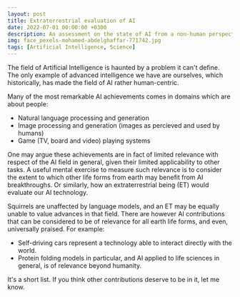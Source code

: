 ```yaml
---
layout: post
title: Extraterrestrial evaluation of AI
date: 2022-07-01 00:00:00 +0300
description: An assessment on the state of AI from a non-human perspective
img: face_pexels-mohamed-abdelghaffar-771742.jpg 
tags: [Artificial Intelligence, Science]
---
```


The field of Artificial Intelligence is haunted by a problem it can't define. The only example of advanced intelligence we have are ourselves, which historically, has made the field of AI rather human-centric. 

Many of the most remarkable AI achievements comes in domains which are about people:
* Natural language processing and generation
* Image processing and generation (images as percieved and used by humans)
* Game (TV, board and video) playing systems

One may argue these achievements are in fact of limited relevance with respect of the AI field in general, given their limited applicability to other tasks. A useful mental exercise to measure such relevance is to consider the extent to which other life forms from earth may benefit from AI breakthroughs. Or similarly, how an extraterrestrial being (ET) would evaluate our AI technology.

Squirrels are unaffected by language models, and an ET may be equally unable to value advances in that field. There are however AI contributions that can be considered to be of relevance for all earth life forms, and even, universally praised. For example:
* Self-driving cars represent a technology able to interact directly with the world.
* Protein folding models in particular, and AI applied to life sciences in general, is of relevance beyond humanity.	

It's a short list. If you think other contributions deserve to be in it, let me know.
